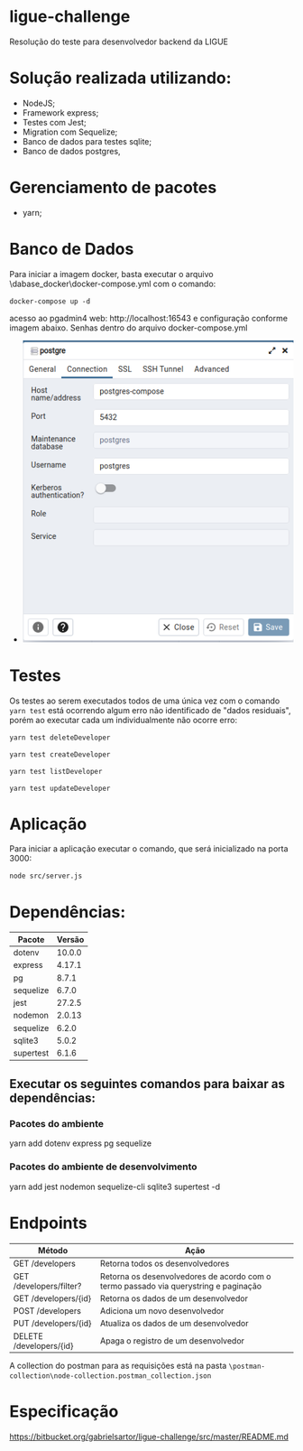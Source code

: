 # ligue-challenge

Resolução do teste para desenvolvedor backend da LIGUE

# Solução realizada utilizando:
 * NodeJS;
 * Framework express;
 * Testes com Jest;
 * Migration com Sequelize;
 * Banco de dados para testes sqlite;
 * Banco de dados postgres, 
# Gerenciamento de pacotes
* yarn;
# Banco de Dados
Para iniciar a imagem docker, basta executar o arquivo \dabase_docker\docker-compose.yml com o comando: 
```
docker-compose up -d
``` 
acesso ao pgadmin4 web: http://localhost:16543 e configuração conforme imagem abaixo. Senhas dentro do arquivo docker-compose.yml  
 * ![pgadmin-config](./images/postgres-config.png) 

# Testes
Os testes ao serem executados todos de uma única vez com o comando `yarn test` está ocorrendo algum erro não identificado de "dados residuais", porém ao executar cada um individualmente não ocorre erro:
```
yarn test deleteDeveloper
```
```
yarn test createDeveloper
```
```
yarn test listDeveloper
```
```
yarn test updateDeveloper
```
# Aplicação
Para iniciar a aplicação executar o comando, que será inicializado na porta 3000:
 ```
 node src/server.js
 ```

# Dependências:
|Pacote|Versão
|---|---|
|dotenv|10.0.0|
|express|4.17.1|
|pg|8.7.1|
|sequelize|6.7.0|
|jest|27.2.5|
|nodemon|2.0.13|
|sequelize|6.2.0|
|sqlite3|5.0.2|
|supertest|6.1.6|

## Executar os seguintes comandos para baixar as dependências:

### Pacotes do ambiente
yarn add dotenv express pg sequelize

### Pacotes do ambiente de desenvolvimento
yarn add jest nodemon sequelize-cli sqlite3 supertest -d

# Endpoints
|Método|Ação|
|---|---|
|GET /developers | Retorna todos os desenvolvedores|
|GET /developers/filter?|Retorna os desenvolvedores de acordo com o termo passado via querystring e paginação|
|GET /developers/{id}|Retorna os dados de um desenvolvedor|
|POST /developers|Adiciona um novo desenvolvedor|
|PUT /developers/{id}|Atualiza os dados de um desenvolvedor|
|DELETE /developers/{id}|Apaga o registro de um desenvolvedor|

A collection do postman para as requisições está na pasta `\postman-collection\node-collection.postman_collection.json`

# Especificação
https://bitbucket.org/gabrielsartor/ligue-challenge/src/master/README.md